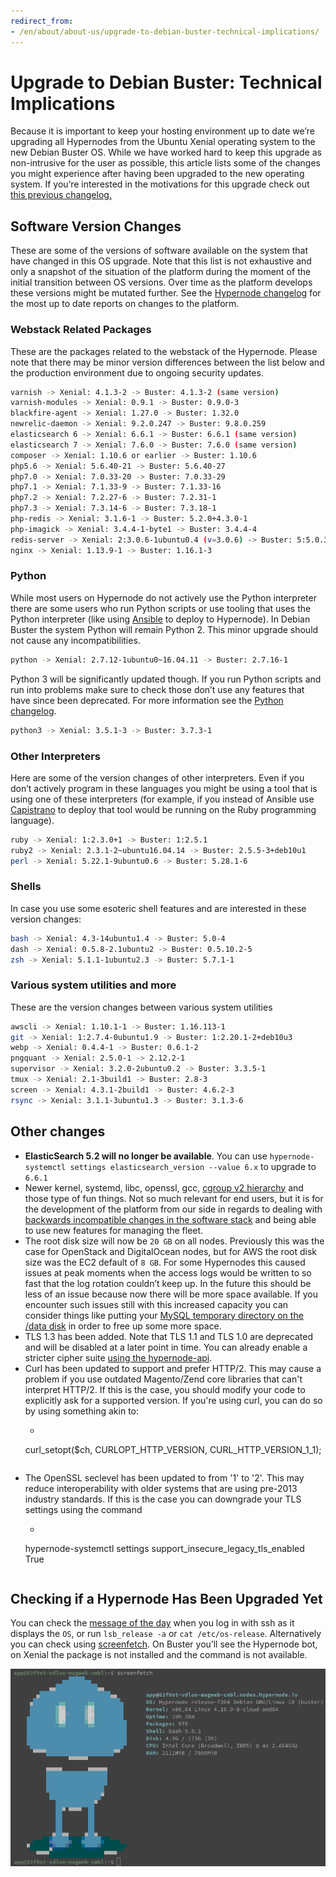 ```yaml
---
redirect_from:
- /en/about/about-us/upgrade-to-debian-buster-technical-implications/
---
```


<!-- source: https://support.hypernode.com/en/about/about-us/upgrade-to-debian-buster-technical-implications/ -->

# Upgrade to Debian Buster: Technical Implications

Because it is important to keep your hosting environment up to date we’re upgrading all Hypernodes from the Ubuntu Xenial operating system to the new Debian Buster OS. While we have worked hard to keep this upgrade as non-intrusive for the user as possible, this article lists some of the changes you might experience after having been upgraded to the new operating system. If you’re interested in the motivations for this upgrade check out [this previous changelog.](https://changelog.hypernode.com/changelog/release-7279-beta-debian-buster-hypernode-docker-and-configuration-specific-images/)

## Software Version Changes

These are some of the versions of software available on the system that have changed in this OS upgrade. Note that this list is not exhaustive and only a snapshot of the situation of the platform during the moment of the initial transition between OS versions. Over time as the platform develops these versions might be mutated further. See the [Hypernode changelog](https://support.hypernode.com/changelog/) for the most up to date reports on changes to the platform.

### Webstack Related Packages

These are the packages related to the webstack of the Hypernode. Please note that there may be minor version differences between the list below and the production environment due to ongoing security updates.

```bash
varnish -> Xenial: 4.1.3-2 -> Buster: 4.1.3-2 (same version)
varnish-modules -> Xenial: 0.9.1 -> Buster: 0.9.0-3
blackfire-agent -> Xenial: 1.27.0 -> Buster: 1.32.0
newrelic-daemon -> Xenial: 9.2.0.247 -> Buster: 9.8.0.259
elasticsearch 6 -> Xenial: 6.6.1 -> Buster: 6.6.1 (same version)
elasticsearch 7 -> Xenial: 7.6.0 -> Buster: 7.6.0 (same version)
composer -> Xenial: 1.10.6 or earlier -> Buster: 1.10.6
php5.6 -> Xenial: 5.6.40-21 -> Buster: 5.6.40-27
php7.0 -> Xenial: 7.0.33-20 -> Buster: 7.0.33-29
php7.1 -> Xenial: 7.1.33-9 -> Buster: 7.1.33-16
php7.2 -> Xenial: 7.2.27-6 -> Buster: 7.2.31-1
php7.3 -> Xenial: 7.3.14-6 -> Buster: 7.3.18-1
php-redis -> Xenial: 3.1.6-1 -> Buster: 5.2.0+4.3.0-1
php-imagick -> Xenial: 3.4.4-1-byte1 -> Buster: 3.4.4-4
redis-server -> Xenial: 2:3.0.6-1ubuntu0.4 (v=3.0.6) -> Buster: 5:5.0.3-4+deb10u1 (v=5.0.3)
nginx -> Xenial: 1.13.9-1 -> Buster: 1.16.1-3
```

### Python

While most users on Hypernode do not actively use the Python interpreter there are some users who run Python scripts or use tooling that uses the Python interpreter (like using [Ansible](https://github.com/ansible/ansible) to deploy to Hypernode). In Debian Buster the system Python will remain Python 2. This minor upgrade should not cause any incompatibilities.

```bash
python -> Xenial: 2.7.12-1ubuntu0~16.04.11 -> Buster: 2.7.16-1
```

Python 3 will be significantly updated though. If you run Python scripts and run into problems make sure to check those don’t use any features that have since been deprecated. For more information see the [Python changelog](https://docs.python.org/3/whatsnew/3.7.html).

```bash
python3 -> Xenial: 3.5.1-3 -> Buster: 3.7.3-1
```

### Other Interpreters

Here are some of the version changes of other interpreters. Even if you don’t actively program in these languages you might be using a tool that is using one of these interpreters (for example, if you instead of Ansible use [Capistrano](https://capistranorb.com/) to deploy that tool would be running on the Ruby programming language).

```bash
ruby -> Xenial: 1:2.3.0+1 -> Buster: 1:2.5.1
ruby2 -> Xenial: 2.3.1-2~ubuntu16.04.14 -> Buster: 2.5.5-3+deb10u1
perl -> Xenial: 5.22.1-9ubuntu0.6 -> Buster: 5.28.1-6
```

### Shells

In case you use some esoteric shell features and are interested in these version changes:

```bash
bash -> Xenial: 4.3-14ubuntu1.4 -> Buster: 5.0-4
dash -> Xenial: 0.5.8-2.1ubuntu2 -> Buster: 0.5.10.2-5
zsh -> Xenial: 5.1.1-1ubuntu2.3 -> Buster: 5.7.1-1
```

### Various system utilities and more

These are the version changes between various system utilities

```bash
awscli -> Xenial: 1.10.1-1 -> Buster: 1.16.113-1
git -> Xenial: 1:2.7.4-0ubuntu1.9 -> Buster: 1:2.20.1-2+deb10u3
webp -> Xenial: 0.4.4-1 -> Buster: 0.6.1-2
pngquant -> Xenial: 2.5.0-1 -> 2.12.2-1
supervisor -> Xenial: 3.2.0-2ubuntu0.2 -> Buster: 3.3.5-1
tmux -> Xenial: 2.1-3build1 -> Buster: 2.8-3
screen -> Xenial: 4.3.1-2build1 -> Buster: 4.6.2-3
rsync -> Xenial: 3.1.1-3ubuntu1.3 -> Buster: 3.1.3-6
```

## Other changes

- **ElasticSearch 5.2 will no longer be available**. You can use `hypernode-systemctl settings elasticsearch_version --value 6.x` to upgrade to `6.6.1`
- Newer kernel, systemd, libc, openssl, gcc, [cgroup v2 hierarchy](https://www.kernel.org/doc/Documentation/cgroup-v2.txt) and those type of fun things. Not so much relevant for end users, but it is for the development of the platform from our side in regards to dealing with [backwards incompatible changes in the software stack](https://github.com/elastic/elasticsearch/issues/23486) and being able to use new features for managing the fleet.
- The root disk size will now be `20 GB` on all nodes. Previously this was the case for OpenStack and DigitalOcean nodes, but for AWS the root disk size was the EC2 default of `8 GB`. For some Hypernodes this caused issues at peak moments when the access logs would be written to so fast that the log rotation couldn’t keep up. In the future this should be less of an issue because now there will be more space available. If you encounter such issues still with this increased capacity you can consider things like putting your [MySQL temporary directory on the /data disk](https://changelog.hypernode.com/changelog/release-5133-configurable-mysql-temporary-directory-extra-space/) in order to free up some more space.
- TLS 1.3 has been added. Note that TLS 1.1 and TLS 1.0 are deprecated and will be disabled at a later point in time. You can already enable a stricter cipher suite [using the hypernode-api](https://community.hypernode.io/#/Documentation/hypernode-api/settings/README).
- Curl has been updated to support and prefer HTTP/2. This may cause a problem if you use outdated Magento/Zend core libraries that can't interpret HTTP/2. If this is the case, you should modify your code to explicitly ask for a supported version. If you're using curl, you can do so by using something akin to:
  - ```
    ```
  curl_setopt(\$ch, CURLOPT_HTTP_VERSION, CURL_HTTP_VERSION_1_1);
  ```
  ```
- The OpenSSL seclevel has been updated to from '1' to '2'. This may reduce interoperability with older systems that are using pre-2013 industry standards. If this is the case you can downgrade your TLS settings using the command
  - ```
    ```
  hypernode-systemctl settings support_insecure_legacy_tls_enabled True
  ```

  ```

## Checking if a Hypernode Has Been Upgraded Yet

You can check the [message of the day](<https://en.wikipedia.org/wiki/Motd_(Unix)>) when you log in with ssh as it displays the `OS`, or run `lsb_release -a` or `cat /etc/os-release`. Alternatively you can check using [screenfetch](https://github.com/ByteInternet/screenfetch). On Buster you’ll see the Hypernode bot, on Xenial the package is not installed and the command is not available.

![](_res/z_0texfHpbx0Va8zij4vf_0Rwn7BVy-vKg.png)
